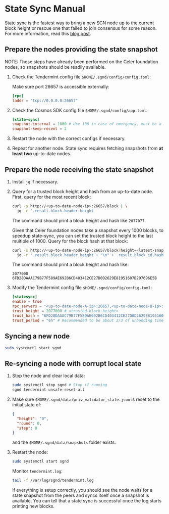 # State Sync Manual

State sync is the fastest way to bring a new SGN node up to the current block height or rescue one
that failed to join consensus for some reason. For more information, read this
[blog post](https://blog.cosmos.network/cosmos-sdk-state-sync-guide-99e4cf43be2f).

## Prepare the nodes providing the state snapshot

NOTE: These steps have already been performed on the Celer foundation nodes, so snapshots should be readily available.

1. Check the Tendermint config file `$HOME/.sgnd/config/config.toml`:

    Make sure port 26657 is accessible externally:

    ```toml
    [rpc]
    laddr = "tcp://0.0.0.0:26657"
    ```

2. Check the Cosmos SDK config file `$HOME/.sgnd/config/app.toml`:

    ```toml
    [state-sync]
    snapshot-interval = 1000 # Use 100 in case of emergency, must be a multiple of 100 or pruning-keep-every if set
    snapshot-keep-recent = 2
    ```

3. Restart the node with the correct configs if necessary.

4. Repeat for another node. State sync requires fetching snapshots from **at least two** up-to-date
nodes.

## Prepare the node receiving the state snapshot

1. Install `jq` if necessary.

2. Query for a trusted block height and hash from an up-to-date node. First, query for the most recent block:

    ```sh
    curl -s http://<up-to-date-node-ip>:26657/block | \
      jq -r '.result.block.header.height
    ```

    The command should print a block height and hash like `2077077`.

    Given that Celer foundation nodes take a snapshot every 1000 blocks, to speedup state-sync, you
    can set the trusted block height to the last multiple of 1000. Query for the block hash at that
    block:

    ```sh
    curl -s http://<up-to-date-node-ip>:26657/block?height=<latest-snapshot-height> | \
      jq -r '.result.block.header.height + "\n" + .result.block_id.hash'
    ```

    The command should print a block height and hash like:

    ```
    2077000
    6FD28DAAAC79B77F589AE692B6CD403412CE27D0D2629E81951607B297696E5B
    ```

3. Modify the Tendermint config file `$HOME/.sgnd/config/config.toml`:

    ```toml
    [statesync]
    enable = true
    rpc_servers = "<up-to-date-node-A-ip>:26657,<up-to-date-node-B-ip>:26657"
    trust_height = 2077000 # <trusted-block-height>
    trust_hash = "6FD28DAAAC79B77F589AE692B6CD403412CE27D0D2629E81951607B297696E5B" # <trusted-block-hash>
    trust_period = "6h" # Recommended to be about 2/3 of unbonding time
    ```

## Syncing a new node

```sh
sudo systemctl start sgnd
```

## Re-syncing a node with corrupt local state

1. Stop the node and clear local data:

    ```sh
    sudo systemctl stop sgnd # Stop if running
    sgnd tendermint unsafe-reset-all
    ```

2. Make sure `$HOME/.sgnd/data/priv_validator_state.json` is reset to the initial state of:

    ```json
    {
      "height": "0",
      "round": 0,
      "step": 0
    }
    ```

    and the `$HOME/.sgnd/data/snapshots` folder exists.

3. Restart the node:

    ```sh
    sudo systemctl start sgnd
    ```

    Monitor `tendermint.log`:

    ```sh
    tail -f /var/log/sgnd/tendermint.log
    ```

    If everything is setup correctly, you should see the node waits for a state snapshot from the peers
    and syncs itself once a snapshot is available. You can tell that a state sync is successful once the
    log starts printing new blocks.
